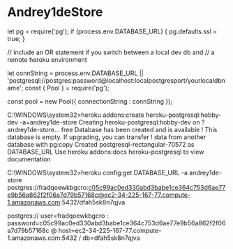 # Andrey1deStore

let pg = require('pg');
if (process.env.DATABASE_URL) {
  pg.defaults.ssl = true;
}

// include an OR statement if you switch between a local dev db and 
// a remote heroku environment

let connString = process.env.DATABASE_URL || 'postgresql://postgres:password@localhost:localpostgresport/yourlocaldbname';
const { Pool } = require('pg');

const pool = new Pool({
  connectionString : connString
});


C:\WINDOWS\system32>heroku addons:create heroku-postgresql:hobby-dev -a=andrey1de-store
Creating heroku-postgresql:hobby-dev on ? andrey1de-store... free
Database has been created and is available
 ! This database is empty. If upgrading, you can transfer
 ! data from another database with pg:copy
Created postgresql-rectangular-70572 as DATABASE_URL
Use heroku addons:docs heroku-postgresql to view documentation

C:\WINDOWS\system32>heroku config:get DATABASE_URL -a andrey1de-store
postgres://fradqoewkbgcro:c05c99ac0ed330abd3babe1ce364c753d6ae77e9b56a862f2f06a7d79b57168c@ec2-34-225-167-77.compute-1.amazonaws.com:5432/dfah5sk8n7qjva

postgres://
user=fradqoewkbgcro
:
password=c05c99ac0ed330abd3babe1ce364c753d6ae77e9b56a862f2f06a7d79b57168c
@
host=ec2-34-225-167-77.compute-1.amazonaws.com:5432
/
db=dfah5sk8n7qjva


